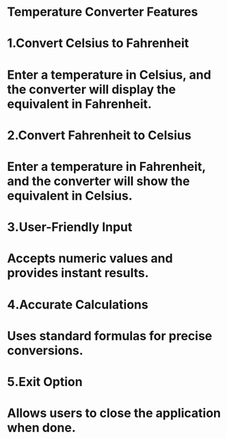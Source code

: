 # Temperature Converter Features
# 1️.Convert Celsius to Fahrenheit
# Enter a temperature in Celsius, and the converter will display the equivalent in Fahrenheit.
# 2️.Convert Fahrenheit to Celsius
# Enter a temperature in Fahrenheit, and the converter will show the equivalent in Celsius.
# 3️.User-Friendly Input
# Accepts numeric values and provides instant results.
# 4️.Accurate Calculations
# Uses standard formulas for precise conversions.
# 5️.Exit Option
# Allows users to close the application when done.
